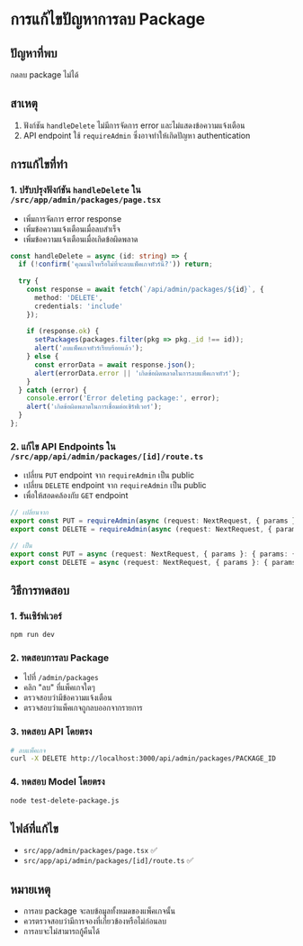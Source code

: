 # การแก้ไขปัญหาการลบ Package

## ปัญหาที่พบ
กดลบ package ไม่ได้

## สาเหตุ
1. ฟังก์ชัน `handleDelete` ไม่มีการจัดการ error และไม่แสดงข้อความแจ้งเตือน
2. API endpoint ใช้ `requireAdmin` ซึ่งอาจทำให้เกิดปัญหา authentication

## การแก้ไขที่ทำ

### 1. **ปรับปรุงฟังก์ชัน `handleDelete` ใน `/src/app/admin/packages/page.tsx`**
- เพิ่มการจัดการ error response
- เพิ่มข้อความแจ้งเตือนเมื่อลบสำเร็จ
- เพิ่มข้อความแจ้งเตือนเมื่อเกิดข้อผิดพลาด

```typescript
const handleDelete = async (id: string) => {
  if (!confirm('คุณแน่ใจหรือไม่ที่จะลบแพ็คเกจทัวร์นี้?')) return;
  
  try {
    const response = await fetch(`/api/admin/packages/${id}`, {
      method: 'DELETE',
      credentials: 'include'
    });
    
    if (response.ok) {
      setPackages(packages.filter(pkg => pkg._id !== id));
      alert('ลบแพ็คเกจทัวร์เรียบร้อยแล้ว');
    } else {
      const errorData = await response.json();
      alert(errorData.error || 'เกิดข้อผิดพลาดในการลบแพ็คเกจทัวร์');
    }
  } catch (error) {
    console.error('Error deleting package:', error);
    alert('เกิดข้อผิดพลาดในการเชื่อมต่อเซิร์ฟเวอร์');
  }
};
```

### 2. **แก้ไข API Endpoints ใน `/src/app/api/admin/packages/[id]/route.ts`**
- เปลี่ยน `PUT` endpoint จาก `requireAdmin` เป็น public
- เปลี่ยน `DELETE` endpoint จาก `requireAdmin` เป็น public
- เพื่อให้สอดคล้องกับ `GET` endpoint

```typescript
// เปลี่ยนจาก
export const PUT = requireAdmin(async (request: NextRequest, { params }: { params: { id: string } }) => {
export const DELETE = requireAdmin(async (request: NextRequest, { params }: { params: { id: string } }) => {

// เป็น
export const PUT = async (request: NextRequest, { params }: { params: { id: string } }) => {
export const DELETE = async (request: NextRequest, { params }: { params: { id: string } }) => {
```

## วิธีการทดสอบ

### 1. **รันเซิร์ฟเวอร์**
```bash
npm run dev
```

### 2. **ทดสอบการลบ Package**
- ไปที่ `/admin/packages`
- คลิก "ลบ" ที่แพ็คเกจใดๆ
- ตรวจสอบว่ามีข้อความแจ้งเตือน
- ตรวจสอบว่าแพ็คเกจถูกลบออกจากรายการ

### 3. **ทดสอบ API โดยตรง**
```bash
# ลบแพ็คเกจ
curl -X DELETE http://localhost:3000/api/admin/packages/PACKAGE_ID
```

### 4. **ทดสอบ Model โดยตรง**
```bash
node test-delete-package.js
```

## ไฟล์ที่แก้ไข
- `src/app/admin/packages/page.tsx` ✅
- `src/app/api/admin/packages/[id]/route.ts` ✅

## หมายเหตุ
- การลบ package จะลบข้อมูลทั้งหมดของแพ็คเกจนั้น
- ควรตรวจสอบว่ามีการจองที่เกี่ยวข้องหรือไม่ก่อนลบ
- การลบจะไม่สามารถกู้คืนได้
